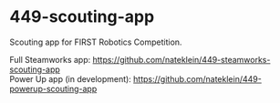# 449-scouting-app
Scouting app for FIRST Robotics Competition.

Full Steamworks app: https://github.com/nateklein/449-steamworks-scouting-app
<br>
Power Up app (in development): https://github.com/nateklein/449-powerup-scouting-app
